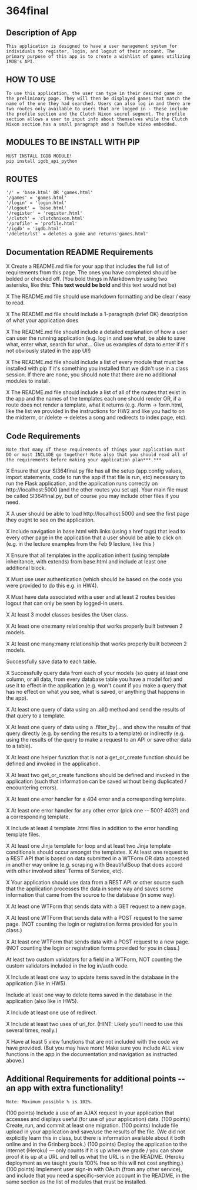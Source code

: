 # 364final

## Description of App
	This application is designed to have a user management system for individuals to register, login, and logout of their account. The primary purpose of this app is to create a wishlist of games utilizing IMDB's API. 

## HOW TO USE
	To use this application, the user can type in their desired game on the preliminary page. They will then be displayed games that match the name of the one they had searched. Users can also log in and there are two routes only available to users that are logged in - these include the profile section and the Clutch Nixon secret segment. The profile section allows a user to input info about themselves while the Clutch Nixon section has a small paragraph and a YouTube video embedded. 

## MODULES TO BE INSTALL WITH PIP
	MUST INSTALL IGDB MODULE! 
	pip install igdb_api_python

## ROUTES 
	'/' = 'base.html' OR 'games.html'
	'/games' = 'games.html'
	'/login' = 'login.html'
	'/logout' = 'base.html'
	'/register' = 'register.html'
	'/clutch' = 'clutchnixon.html'
	'/profile' = 'profile.html'
	'/igdb' = 'igdb.html'
	'/delete/lst' = deletes a game and returns'games.html'

## Documentation README Requirements
 X	Create a README.md file for your app that includes the full list of requirements from this page. The ones you have completed should be bolded or checked off. (You bold things in Markdown by using two asterisks, like this: **This text would be bold** and this text would not be)

 X	The README.md file should use markdown formatting and be clear / easy to read.

 X	The README.md file should include a 1-paragraph (brief OK) description of what your application does

 X	The README.md file should include a detailed explanation of how a user can user the running application (e.g. log in and see what, be able to save what, enter what, search for what... Give us examples of data to enter if it's not obviously stated in the app UI!)

 X	The README.md file should include a list of every module that must be installed with pip if it's something you installed that we didn't use in a class session. If there are none, you should note that there are no additional modules to install.

 X	The README.md file should include a list of all of the routes that exist in the app and the names of the templates each one should render OR, if a route does not render a template, what it returns (e.g. /form -> form.html, like the list we provided in the instructions for HW2 and like you had to on the midterm, or /delete -> deletes a song and redirects to index page, etc).

## Code Requirements
	Note that many of these requirements of things your application must DO or must INCLUDE go together! Note also that you should read all of the requirements before making your application plan***.***

 X	Ensure that your SI364final.py file has all the setup (app.config values, import statements, code to run the app if that file is run, etc) necessary to run the Flask application, and the application runs correctly on http://localhost:5000 (and the other routes you set up). Your main file must be called SI364final.py, but of course you may include other files if you need.

 X	A user should be able to load http://localhost:5000 and see the first page they ought to see on the application.

 X	Include navigation in base.html with links (using a href tags) that lead to every other page in the application that a user should be able to click on. (e.g. in the lecture examples from the Feb 9 lecture, like this )

 X	Ensure that all templates in the application inherit (using template inheritance, with extends) from base.html and include at least one additional block.

 X	Must use user authentication (which should be based on the code you were provided to do this e.g. in HW4).

 X	Must have data associated with a user and at least 2 routes besides logout that can only be seen by logged-in users.

 X	At least 3 model classes besides the User class.

 X	At least one one:many relationship that works properly built between 2 models.

 X	At least one many:many relationship that works properly built between 2 models.

 Successfully save data to each table.

 X	Successfully query data from each of your models (so query at least one column, or all data, from every database table you have a model for) and use it to effect in the application (e.g. won't count if you make a query that has no effect on what you see, what is saved, or anything that happens in the app).

 X	At least one query of data using an .all() method and send the results of that query to a template.

 X	At least one query of data using a .filter_by(... and show the results of that query directly (e.g. by sending the results to a template) or indirectly (e.g. using the results of the query to make a request to an API or save other data to a table).

 X	At least one helper function that is not a get_or_create function should be defined and invoked in the application.

 X	At least two get_or_create functions should be defined and invoked in the application (such that information can be saved without being duplicated / encountering errors).

 X	At least one error handler for a 404 error and a corresponding template.

 X	At least one error handler for any other error (pick one -- 500? 403?) and a corresponding template.

 X	Include at least 4 template .html files in addition to the error handling template files.

 X	At least one Jinja template for loop and at least two Jinja template conditionals should occur amongst the templates.
 X	At least one request to a REST API that is based on data submitted in a WTForm OR data accessed in another way online (e.g. 	scraping with BeautifulSoup that does accord with other involved sites' Terms of Service, etc).

 X	Your application should use data from a REST API or other source such that the application processes the data in some way and saves some information that came from the source to the database (in some way).
 
 X	At least one WTForm that sends data with a GET request to a new page.

 X	At least one WTForm that sends data with a POST request to the same page. (NOT counting the login or registration forms provided for you in class.)

 X	At least one WTForm that sends data with a POST request to a new page. (NOT counting the login or registration forms provided for you in class.)

 At least two custom validators for a field in a WTForm, NOT counting the custom validators included in the log in/auth code.

 X	Include at least one way to update items saved in the database in the application (like in HW5).

 Include at least one way to delete items saved in the database in the application (also like in HW5).

 X	Include at least one use of redirect.

 X	Include at least two uses of url_for. (HINT: Likely you'll need to use this several times, really.)

 X	Have at least 5 view functions that are not included with the code we have provided. (But you may have more! Make sure you include ALL view functions in the app in the documentation and navigation as instructed above.)

## Additional Requirements for additional points -- an app with extra functionality!
	Note: Maximum possible % is 102%.

 (100 points) Include a use of an AJAX request in your application that accesses and displays useful (for use of your application) data.
 (100 points) Create, run, and commit at least one migration.
 (100 points) Include file upload in your application and save/use the results of the file. (We did not explicitly learn this in class, but there is information available about it both online and in the Grinberg book.)
 (100 points) Deploy the application to the internet (Heroku) — only counts if it is up when we grade / you can show proof it is up at a URL and tell us what the URL is in the README. (Heroku deployment as we taught you is 100% free so this will not cost anything.)
 (100 points) Implement user sign-in with OAuth (from any other service), and include that you need a specific-service account in the README, in the same section as the list of modules that must be installed.